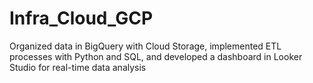 # Infra_Cloud_GCP
Organized data in BigQuery with Cloud Storage, implemented ETL processes with Python and SQL, and developed a dashboard in Looker Studio for real-time data analysis
